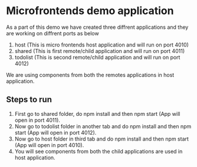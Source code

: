 # Microfrontends demo application
As a part of this demo we have created three diffrent applications and they are working on diffrent ports as below
1. host (This is micro frontends host application and will run on port 4010)
2. shared (This is first remote/child application and will run on port 4011)
3. todolist (This is second remote/child application and will run on port 4012)

We are using components from both the remotes applications in host application.

## Steps to run
1. First go to shared folder, do npm install and then npm start (App will open in port 4011).
2. Now go to todolist folder in another tab and do npm install and then npm start (App will open in port 4012).
3. Now go to host folder in third tab and do npm install and then npm start (App will open in port 4010).
4. You will see components from both the child applications are used in host application.
